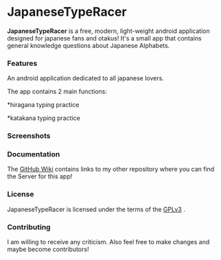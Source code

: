 # JapaneseTypeRacer

**JapaneseTypeRacer** is a free, modern, light-weight android application designed for japanese fans and otakus! It's a small app that contains general knowledge questions about Japanese Alphabets.

### Features

An android application dedicated to all japanese lovers. 

The app contains 2 main functions:

*hiragana typing practice

*katakana typing practice



### Screenshots


### Documentation

The [GitHub Wiki](https://github.com/Kira050200/JapaneseTypeRacer/wiki) contains links to my other repository where you can find the Server for this app!

### License

JapaneseTypeRacer is licensed under the terms of the [GPLv3](LICENSE) .

### Contributing

I am willing to receive any criticism. Also feel free to make changes and maybe become contributors!
